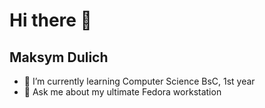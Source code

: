 # Hi there 👋
## Maksym Dulich
- 🌱 I’m currently learning Computer Science BsC, 1st year
- 💬 Ask me about my ultimate Fedora workstation
<!--
**lesoup-mxd/lesoup-mxd** is a ✨ _special_ ✨ repository because its `README.md` (this file) appears on your GitHub profile.

Here are some ideas to get you started:

- 🔭 I’m currently working on ...
- 🌱 I’m currently learning Computer Science BsC, 1st year
- 👯 I’m looking to collaborate on ...
- 🤔 I’m looking for help with ...
- 💬 Ask me about my ultimate Fedora workstation
- 📫 How to reach me: ...
- 😄 Pronouns: ...
- ⚡ Fun fact: ...
-->
